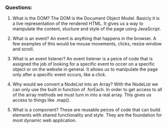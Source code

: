 ### Questions:
1. What is the DOM?
    The DOM is the Document Object Model. Basicly it is a live representation of the rendered HTML. It gives us a way to manipulate the content, stucture and style of the page using JavaScript. 

2. What is an event?
    An event is anything that happens in the browser. A few examples of this would be mouse movements, clicks, resize window and scroll.

3. What is an event listener?
    An event listener is a peice of code that is assigned the job of looking for a specific event to occer on a specific object or on the website in general. It allows us to manipulate the page only after a specific event occurs, like a click. 

4. Why would we convert a NodeList into an Array?
    With the NodeList we can only use the built in function of .forEach. In order to get access to all of the array methods we must turn in into a real array. This gives us access to things like .map().

5. What is a component? 
    These are reusable peices of code that can build elements with shared functionality and style. They are the foundation for most dynamic web application.